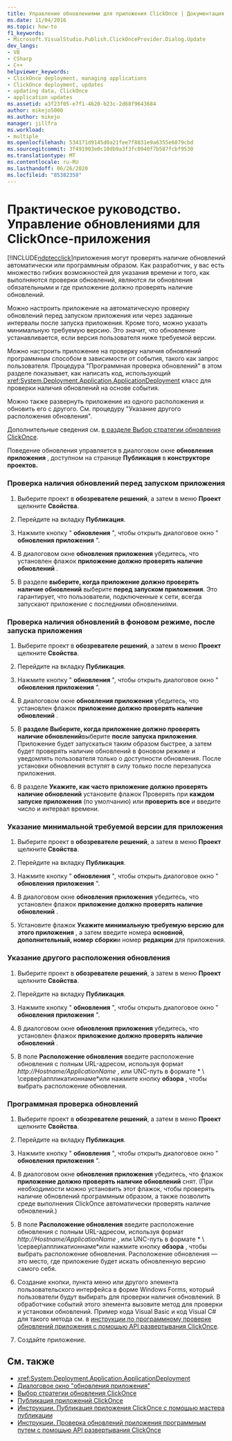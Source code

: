 ```yaml
---
title: Управление обновлениями для приложения ClickOnce | Документация Майкрософт
ms.date: 11/04/2016
ms.topic: how-to
f1_keywords:
- Microsoft.VisualStudio.Publish.ClickOnceProvider.Dialog.Update
dev_langs:
- VB
- CSharp
- C++
helpviewer_keywords:
- ClickOnce deployment, managing applications
- ClickOnce deployment, updates
- updating data, ClickOnce
- application updates
ms.assetid: a3f23f05-e7f1-4620-b23c-2d68f9643684
author: mikejo5000
ms.author: mikejo
manager: jillfra
ms.workload:
- multiple
ms.openlocfilehash: 534171d9145d0a21fee7f8831e9a6355e6079cbd
ms.sourcegitcommit: 3f491903e0c10db9a3f3fc0940f7b587fcbf9530
ms.translationtype: MT
ms.contentlocale: ru-RU
ms.lasthandoff: 06/26/2020
ms.locfileid: "85382358"
---
```

# <a name="how-to-manage-updates-for-a-clickonce-application"></a>Практическое руководство. Управление обновлениями для ClickOnce-приложения
[!INCLUDE[ndptecclick](../deployment/includes/ndptecclick_md.md)]приложения могут проверять наличие обновлений автоматически или программным образом. Как разработчик, у вас есть множество гибких возможностей для указания времени и того, как выполняются проверки обновлений, являются ли обновления обязательными и где приложение должно проверять наличие обновлений.

 Можно настроить приложение на автоматическую проверку обновлений перед запуском приложения или через заданные интервалы после запуска приложения. Кроме того, можно указать минимальную требуемую версию. Это значит, что обновление устанавливается, если версия пользователя ниже требуемой версии.

 Можно настроить приложение на проверку наличия обновлений программным способом в зависимости от события, такого как запрос пользователя. Процедура "Программная проверка обновлений" в этом разделе показывает, как написать код, использующий <xref:System.Deployment.Application.ApplicationDeployment> класс для проверки наличия обновлений на основе события.

 Можно также развернуть приложение из одного расположения и обновить его с другого. См. процедуру "Указание другого расположения обновления".

 Дополнительные сведения см. [в разделе Выбор стратегии обновления ClickOnce](../deployment/choosing-a-clickonce-update-strategy.md).

 Поведение обновления управляется в диалоговом окне **обновления приложения** , доступном на странице **Публикация** в **конструкторе проектов.**

### <a name="to-check-for-updates-before-the-application-starts"></a>Проверка наличия обновлений перед запуском приложения

1. Выберите проект в **обозревателе решений**, а затем в меню **Проект** щелкните **Свойства**.

2. Перейдите на вкладку **Публикация**.

3. Нажмите кнопку " **обновления** ", чтобы открыть диалоговое окно " **обновления приложения** ".

4. В диалоговом окне **обновления приложения** убедитесь, что установлен флажок **приложение должно проверять наличие обновлений** .

5. В разделе **выберите, когда приложение должно проверять наличие обновлений** выберите **перед запуском приложения**. Это гарантирует, что пользователи, подключенные к сети, всегда запускают приложение с последними обновлениями.

### <a name="to-check-for-updates-in-the-background-after-the-application-starts"></a>Проверка наличия обновлений в фоновом режиме, после запуска приложения

1. Выберите проект в **обозревателе решений**, а затем в меню **Проект** щелкните **Свойства**.

2. Перейдите на вкладку **Публикация**.

3. Нажмите кнопку " **обновления** ", чтобы открыть диалоговое окно " **обновления приложения** ".

4. В диалоговом окне **обновления приложения** убедитесь, что установлен флажок **приложение должно проверять наличие обновлений** .

5. В **разделе Выберите, когда приложение должно проверять наличие обновлений**выберите **после запуска приложения**. Приложение будет запускаться таким образом быстрее, а затем будет проверять наличие обновлений в фоновом режиме и уведомлять пользователя только о доступности обновления. После установки обновления вступят в силу только после перезапуска приложения.

6. В разделе **Укажите, как часто приложение должно проверять наличие обновлений** установите флажок Проверять при **каждом запуске приложения** (по умолчанию) или **проверить все** и введите число и интервал времени.

### <a name="to-specify-a-minimum-required-version-for-the-application"></a>Указание минимальной требуемой версии для приложения

1. Выберите проект в **обозревателе решений**, а затем в меню **Проект** щелкните **Свойства**.

2. Перейдите на вкладку **Публикация**.

3. Нажмите кнопку " **обновления** ", чтобы открыть диалоговое окно " **обновления приложения** ".

4. В диалоговом окне **обновления приложения** убедитесь, что установлен флажок **приложение должно проверять наличие обновлений** .

5. Установите флажок **Укажите минимальную требуемую версию для этого приложения** , а затем введите номера **основной**, **дополнительный, номер** **сборки**и номер **редакции** для приложения.

### <a name="to-specify-a-different-update-location"></a>Указание другого расположения обновления

1. Выберите проект в **обозревателе решений**, а затем в меню **Проект** щелкните **Свойства**.

2. Перейдите на вкладку **Публикация**.

3. Нажмите кнопку " **обновления** ", чтобы открыть диалоговое окно " **обновления приложения** ".

4. В диалоговом окне **обновления приложения** убедитесь, что установлен флажок **приложение должно проверять наличие обновлений** .

5. В поле **Расположение обновления** введите расположение обновления с полным URL-адресом, используя формат *http://Hostname/ApplicationName* , или UNC-путь в формате * \\ \сервер\аппликатионнаме*или нажмите кнопку **обзора** , чтобы выбрать расположение обновления.

### <a name="to-check-for-updates-programmatically"></a>Программная проверка обновлений

1. Выберите проект в **обозревателе решений**, а затем в меню **Проект** щелкните **Свойства**.

2. Перейдите на вкладку **Публикация**.

3. Нажмите кнопку " **обновления** ", чтобы открыть диалоговое окно " **обновления приложения** ".

4. В диалоговом окне **обновления приложения** убедитесь, что флажок **приложение должно проверять наличие обновлений** снят. (При необходимости можно установить этот флажок, чтобы проверять наличие обновлений программным образом, а также позволить среде выполнения ClickOnce автоматически проверять наличие обновлений.)

5. В поле **Расположение обновления** введите расположение обновления с полным URL-адресом, используя формат *http://Hostname/ApplicationName* , или UNC-путь в формате * \\ \сервер\аппликатионнаме*или нажмите кнопку **обзора** , чтобы выбрать расположение обновления. Расположение обновления — это место, где приложение будет искать обновленную версию самого себя.

6. Создание кнопки, пункта меню или другого элемента пользовательского интерфейса в форме Windows Forms, который пользователи будут выбирать для проверки наличия обновлений. В обработчике событий этого элемента вызовите метод для проверки и установки обновлений. Пример кода Visual Basic и код Visual C# для такого метода см. в [инструкции по программному проверке обновлений приложения с помощью API развертывания ClickOnce](../deployment/how-to-check-for-application-updates-programmatically-using-the-clickonce-deployment-api.md).

7. Создайте приложение.

## <a name="see-also"></a>См. также
- <xref:System.Deployment.Application.ApplicationDeployment>
- [Диалоговое окно "обновления приложения"](/previous-versions/visualstudio/visual-studio-2010/axw1fa38(v=vs.100))
- [Выбор стратегии обновления ClickOnce](../deployment/choosing-a-clickonce-update-strategy.md)
- [Публикация приложений ClickOnce](../deployment/publishing-clickonce-applications.md)
- [Инструкции. Публикация приложения ClickOnce с помощью мастера публикации](../deployment/how-to-publish-a-clickonce-application-using-the-publish-wizard.md)
- [Инструкции. Проверка обновлений приложения программным путем с помощью API развертывания ClickOnce](../deployment/how-to-check-for-application-updates-programmatically-using-the-clickonce-deployment-api.md)
